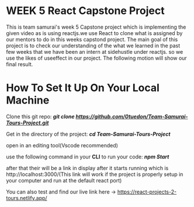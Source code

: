 # WEEK 5 React Capstone Project
This is team samurai's week 5 Capstone project which is implementing the given video as is using reactjs.we use React to clone what is assigned by our mentors to do in this weeks capstond project. The main goal of this project is to check our understanding of the what we learned in the past few weeks that we have been an intern at sidehustle under reactjs.
so we use the likes of useeffect in our project. The following motion will show our final result.

# How To Set It Up On Your Local Machine

Clone this git repo:  ***git clone  https://github.com/0tuedon/Team-Samurai-Tours-Project.git***

Get in the directory of the project:  ***cd Team-Samurai-Tours-Project***

open in an editing tool(Vscode recommended)

use the following command in your **CLI** to run your code:  ***npm Start***

after that their will be a link in display after it starts running which is    http://localhost:3000/(This link will work if the project is properly setup in your computer and run at the default react port)

You can also test and find our live link here -> https://react-projects-2-tours.netlify.app/





